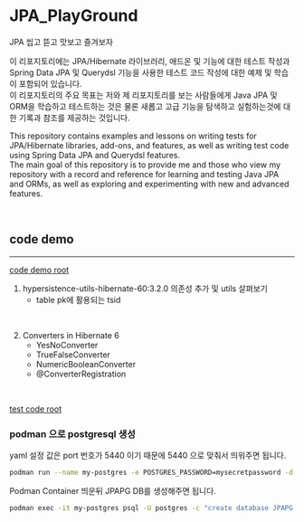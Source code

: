 # JPA_PlayGround

JPA 씹고 뜯고 맛보고 즐겨보자

이 리포지토리에는 JPA/Hibernate 라이브러리, 애드온 및 기능에 대한 테스트 작성과 Spring Data JPA 및 Querydsl 기능을 사용한 테스트 코드 작성에 대한 예제 및 학습이 포함되어 있습니다.\
이 리포지토리의 주요 목표는 저와 제 리포지토리를 보는 사람들에게 Java JPA 및 ORM을 학습하고 테스트하는 것은 물론 새롭고 고급 기능을 탐색하고 실험하는것에 대한 기록과 참조를 제공하는 것입니다.

This repository contains examples and lessons on writing tests for JPA/Hibernate libraries, add-ons, and features, as well as writing test code using Spring Data JPA and Querydsl features.\
The main goal of this repository is to provide me and those who view my repository with a record and reference for learning and testing Java JPA and ORMs, as well as exploring and experimenting with new and advanced features.

<br>

## code demo
***

[code demo root](https://github.com/christopher3810/JPA_PlayGround/tree/master/src/main/java/com/Jpa_playground/smy)

1. hypersistence-utils-hibernate-60:3.2.0 의존성 추가 및 utils 살펴보기
   - table pk에 활용되는 tsid
   
<br>
   
2. Converters in Hibernate 6
   - YesNoConverter
   - TrueFalseConverter
   - NumericBooleanConverter
   - @ConverterRegistration


<br>

[test code root](https://github.com/christopher3810/JPA_PlayGround/tree/master/src/test/java/com/Jpa_playground/smy)


### podman 으로 postgresql 생성

yaml 설정 값은 port 번호가 5440 이기 때문에 5440 으로 맞춰서 띄워주면 됩니다.

```bash
podman run --name my-postgres -e POSTGRES_PASSWORD=mysecretpassword -d -p 5440:5432 postgres
```

Podman Container 띄운뒤 JPAPG DB를 생성해주면 됩니다.

```bash
podman exec -it my-postgres psql -U postgres -c "create database JPAPG;"
```